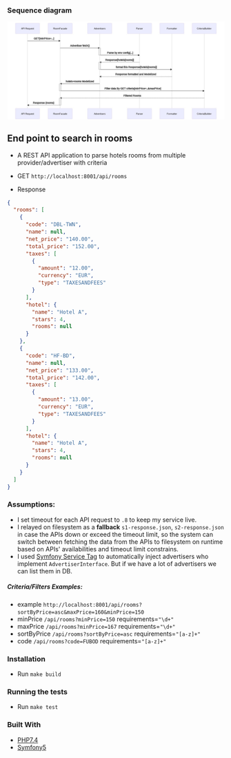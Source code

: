
### Sequence diagram

![Sequence Diagram](sequence_diagram.jpeg)

## End point to search in rooms
- A REST API application to parse hotels rooms from multiple provider/advertiser with criteria

- GET `http://localhost:8001/api/rooms`
- Response 
```json
{
  "rooms": [
    {
      "code": "DBL-TWN",
      "name": null,
      "net_price": "140.00",
      "total_price": "152.00",
      "taxes": [
        {
          "amount": "12.00",
          "currency": "EUR",
          "type": "TAXESANDFEES"
        }
      ],
      "hotel": {
        "name": "Hotel A",
        "stars": 4,
        "rooms": null
      }
    },
    {
      "code": "HF-BD",
      "name": null,
      "net_price": "133.00",
      "total_price": "142.00",
      "taxes": [
        {
          "amount": "13.00",
          "currency": "EUR",
          "type": "TAXESANDFEES"
        }
      ],
      "hotel": {
        "name": "Hotel A",
        "stars": 4,
        "rooms": null
      }
    }
  ]
}
```

### Assumptions:
- I set timeout for each API request to `.8` to keep my service live.
- I relayed on filesystem as a **fallback** `s1-response.json`, `s2-response.json` in case the APIs down or exceed the timeout limit, so the system can switch between fetching the data from the APIs to filesystem on runtime based on APIs' availabilities and timeout limit constrains.
- I used [Symfony Service Tag](https://symfony.com/doc/current/service_container/tags.html) to automatically inject advertisers who implement `AdvertiserInterface`. But if we have a lot of advertisers we can list them in DB.

##### Criteria/Filters Examples:

- example `http://localhost:8001/api/rooms?sortByPrice=asc&maxPrice=160&minPrice=150`
- minPrice `/api/rooms?minPrice=150` requirements=`"\d+"`
- maxPrice `/api/rooms?minPrice=167` requirements=`"\d+"`
- sortByPrice `/api/rooms?sortByPrice=asc` requirements=`"[a-z]+"`
- code `/api/rooms?code=FUBOD` requirements=`"[a-z]+"`

### Installation
- Run `make build`

### Running the tests
- Run `make test`

### Built With

* [PHP7.4](http://php.net)
* [Symfony5](http://www.symfony.com) 
